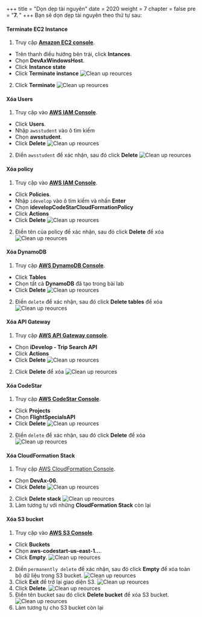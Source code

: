 +++
title = "Dọn dẹp tài nguyên"
date = 2020
weight = 7
chapter = false
pre = "<b>7. </b>"
+++
Bạn sẽ dọn dẹp tài nguyên theo thứ tự sau:

#### Terminate EC2 Instance
1. Truy cập [**Amazon EC2 console**](https://console.aws.amazon.com/ec2/).
* Trên thanh điều hướng bên trái, click **Intances**.
* Chọn **DevAxWindowsHost**. 
* Click **Instance state**
* Click **Terminate instance**
![Clean up reources](/images/7-cleanup/cleanup-001.png?featherlight=false&width=90pc)
2. Click **Terminate**
![Clean up reources](/images/7-cleanup/cleanup-002.png?featherlight=false&width=90pc)

#### Xóa Users
1. Truy cập vào [**AWS IAM Console**](https://console.aws.amazon.com/iamv2/).
* Click **Users**.
* Nhập ```awsstudent``` vào ô tìm kiếm
* Chọn **awsstudent**. 
* Click **Delete**
![Clean up reources](/images/7-cleanup/cleanup-003.png?featherlight=false&width=90pc)
2. Điền ```awsstudent``` để xác nhận, sau đó click **Delete**
![Clean up reources](/images/7-cleanup/cleanup-004.png?featherlight=false&width=90pc)

#### Xóa policy

1. Truy cập vào [**AWS IAM Console**](https://console.aws.amazon.com/iamv2/).
* Click **Policies**.
* Nhập ```idevelop``` vào ô tìm kiếm và nhấn **Enter**
* Chọn **idevelopCodeStarCloudFormationPolicy**
* Click **Actions**
* Click **Delete**
![Clean up reources](/images/7-cleanup/cleanup-007.png?featherlight=false&width=90pc)
2. Điền tên của policy để xác nhận, sau đó click **Delete** để xóa
![Clean up reources](/images/7-cleanup/cleanup-008.png?featherlight=false&width=90pc)

#### Xóa DynamoDB
1. Truy cập [**AWS DynamoDB Console**](https://console.aws.amazon.com/dynamodbv2/home).
* Click **Tables**
* Chọn tất cả **DynamoDB** đã tạo trong bài lab
* Click **Delete**
![Clean up reources](/images/7-cleanup/cleanup-004a.png?featherlight=false&width=90pc)
2. Điền ```delete``` để xác nhận, sau đó click **Delete tables** để xóa
![Clean up reources](/images/7-cleanup/cleanup-004b.png?featherlight=false&width=90pc)

#### Xóa API Gateway
1. Truy cập [**AWS API Gateway console**](https://console.aws.amazon.com/apigateway/home).
* Chọn **iDevelop - Trip Search API**
* Click **Actions**
* Click **Delete**
![Clean up reources](/images/7-cleanup/cleanup-004c.png?featherlight=false&width=90pc)
2. Click **Delete** để xóa
![Clean up reources](/images/7-cleanup/cleanup-004d.png?featherlight=false&width=90pc)

#### Xóa CodeStar
1. Truy cập [**AWS CodeStar Console**](https://console.aws.amazon.com/codesuite/codestar/home).
* Click **Projects**
* Chọn **FlightSpecialsAPI**
* Click **Delete**
![Clean up reources](/images/7-cleanup/cleanup-004e.png?featherlight=false&width=90pc)
2. Điền ```delete``` để xác nhận, sau đó click **Delete** để xóa
![Clean up reources](/images/7-cleanup/cleanup-004f.png?featherlight=false&width=90pc)

#### Xóa CloudFormation Stack
1. Truy cập [AWS CloudFormation Console](https://console.aws.amazon.com/cloudformation/).
* Chọn **DevAx-06**.
* Click **Delete**
![Clean up reources](/images/7-cleanup/cleanup-005.png?featherlight=false&width=90pc)
2. Click **Delete stack**
![Clean up reources](/images/7-cleanup/cleanup-006.png?featherlight=false&width=90pc)
3. Làm tương tự với những **CloudFormation Stack** còn lại

#### Xóa S3 bucket
1. Truy cập vào [**AWS S3 Console**](https://s3.console.aws.amazon.com/s3/).
* Click **Buckets**
* Chọn **aws-codestart-us-east-1...**.
* Click **Empty**.
![Clean up reources](/images/7-cleanup/cleanup-009.png?featherlight=false&width=90pc)
2. Điền ```permanently delete``` để xác nhận, sau đó click **Empty** để xóa toàn bộ dữ liệu trong S3 bucket.
![Clean up reources](/images/7-cleanup/cleanup-010.png?featherlight=false&width=90pc)
3. Click **Exit** để trở lại giao diện S3.
![Clean up reources](/images/7-cleanup/cleanup-011.png?featherlight=false&width=90pc)
4. Click **Delete**.
![Clean up reources](/images/7-cleanup/cleanup-012.png?featherlight=false&width=90pc)
5. Điền tên bucket sau đó click **Delete bucket** để xóa S3 bucket.
![Clean up reources](/images/7-cleanup/cleanup-013.png?featherlight=false&width=90pc)
6. Làm tương tự cho S3 bucket còn lại